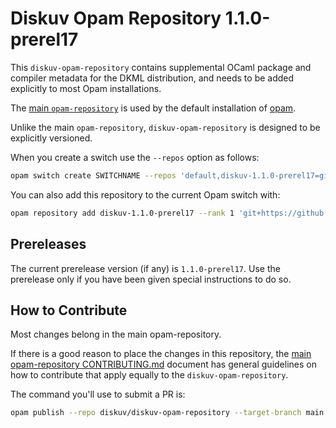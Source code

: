 # Diskuv Opam Repository 1.1.0-prerel17

This `diskuv-opam-repository` contains supplemental OCaml package and compiler
metadata for the DKML distribution, and needs to be added explicitly to most
Opam installations.

The [main `opam-repository`](https://github.com/ocaml/opam-repository)
is used by the default installation of [opam](https://opam.ocaml.org/).

Unlike the main `opam-repository`, `diskuv-opam-repository` is designed to
be explicitly versioned.

When you create a switch use the `--repos` option as follows:

```bash
opam switch create SWITCHNAME --repos 'default,diskuv-1.1.0-prerel17=git+https://github.com/diskuv/diskuv-opam-repository.git#1.1.0-prerel17' 4.12.1
```

You can also add this repository to the current Opam switch with:

```bash
opam repository add diskuv-1.1.0-prerel17 --rank 1 'git+https://github.com/diskuv/diskuv-opam-repository.git#1.1.0-prerel17'
```

## Prereleases

The current prerelease version (if any) is `1.1.0-prerel17`. Use the prerelease only if you have been given
special instructions to do so.

## How to Contribute

Most changes belong in the main opam-repository.

If there is a good reason to place the changes in this repository, the
[main opam-repository CONTRIBUTING.md](https://github.com/ocaml/opam-repository/blob/master/CONTRIBUTING.md)
document has general guidelines on how to contribute that apply equally to
the `diskuv-opam-repository`.

The command you'll use to submit a PR is:

```bash
opam publish --repo diskuv/diskuv-opam-repository --target-branch main
```
